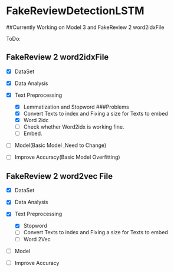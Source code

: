 # FakeReviewDetectionLSTM
##Currently Working on Model 3 and  FakeReview 2 word2idxFile

ToDo:

## FakeReview 2 word2idxFile

- [x] DataSet
- [x] Data Analysis 
- [x] Text Preprocessing
  - [x] Lemmatization and Stopword
   ###Problems
  - [x] Convert Texts to index and Fixing a size for Texts to embed
  - [x] Word 2idc
   - [ ]  Check whether Word2idx is working fine.
   - [ ]  Embed.
- [ ] Model(Basic Model ,Need to Change)
- [ ] Improve Accuracy(Basic Model Overfitting)


## FakeReview 2 word2vec File

- [x] DataSet
- [x] Data Analysis 
- [x] Text Preprocessing
  - [x] Stopword
  - [ ] Convert Texts to index and Fixing a size for Texts to embed
  - [ ] Word 2Vec
- [ ] Model
- [ ] Improve Accuracy


